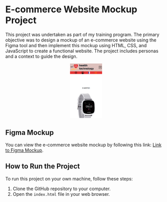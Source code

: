 # E-commerce Website Mockup Project

This project was undertaken as part of my training program. The primary objective was to design a mockup of an e-commerce website using the Figma tool and then implement this mockup using HTML, CSS, and JavaScript to create a functional website. The project includes personas and a context to guide the design.

<div style="text-align: center;">
  <img src="./img/capture.png" width="20%">
</div>

## Figma Mockup

You can view the e-commerce website mockup by following this link: [Link to Figma Mockup](https://www.figma.com/file/EhzlVMCzlcTHGcDwmqg7X9/Maquette-e-commere?type=design&node-id=0-1&mode=design&t=X6rsbihS39x2E3Wp-0).

## How to Run the Project

To run this project on your own machine, follow these steps:

1. Clone the GitHub repository to your computer.
2. Open the `index.html` file in your web browser.
